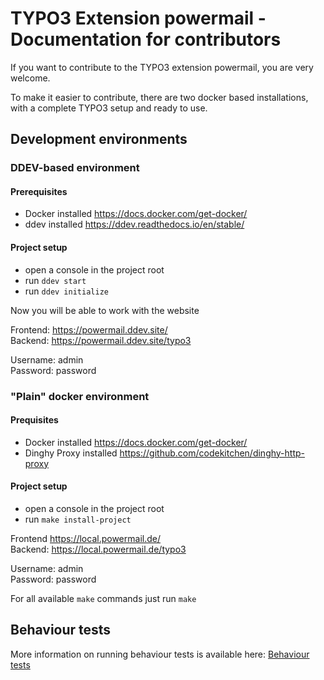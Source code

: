 # TYPO3 Extension powermail - Documentation for contributors

If you want to contribute to the TYPO3 extension powermail, you are very welcome.

To make it easier to contribute, there are two docker based installations, with a complete TYPO3 setup and ready to
use.

## Development environments

### DDEV-based environment
#### Prerequisites

- Docker installed https://docs.docker.com/get-docker/
- ddev installed https://ddev.readthedocs.io/en/stable/

#### Project setup

- open a console in the project root
- run `ddev start`
- run `ddev initialize`

Now you will be able to work with the website

Frontend: https://powermail.ddev.site/ \
Backend: https://powermail.ddev.site/typo3


Username: admin \
Password: password

### "Plain" docker environment

#### Prequisites

- Docker installed https://docs.docker.com/get-docker/
- Dinghy Proxy installed https://github.com/codekitchen/dinghy-http-proxy

#### Project setup

- open a console in the project root
- run `make install-project`

Frontend https://local.powermail.de/ \
Backend: https://local.powermail.de/typo3

Username: admin \
Password: password

For all available `make` commands just run `make`

## Behaviour tests

More information on running behaviour tests is available here: [Behaviour tests](../../Tests/Behavior/readme.md)
